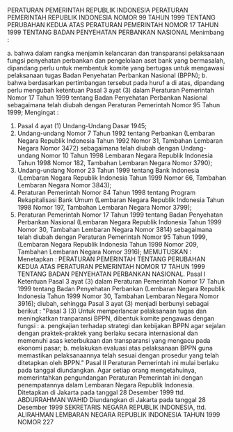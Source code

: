  PERATURAN PEMERINTAH REPUBLIK INDONESIA PERATURAN PEMERINTAH REPUBLIK INDONESIA NOMOR 99 TAHUN 1999 TENTANG PERUBAHAN KEDUA ATAS PERATURAN PEMERINTAH NOMOR 17 TAHUN 1999 TENTANG BADAN PENYEHATAN PERBANKAN NASIONAL
Menimbang :

a. bahwa dalam rangka menjamin kelancaran dan transparansi pelaksanaan fungsi penyehatan perbankan dan pengelolaan aset bank yang bermasalah, dipandang perlu untuk membentuk komite yang bertugas untuk mengawasi pelaksanaan tugas Badan Penyehatan Perbankan Nasional (BPPN);
b. bahwa berdasarkan pertimbangan tersebut pada huruf a di atas, dipandang perlu mengubah ketentuan Pasal 3 ayat (3) dalam Peraturan Pemerintah Nomor 17 Tahun 1999 tentang Badan Penyehatan Perbankan Nasional sebagaimana telah diubah dengan Peraturan Pemerintah Nomor 95 Tahun 1999;
Mengingat :

1. Pasal 4 ayat (1) Undang-Undang Dasar 1945;
2. Undang-undang Nomor 7 Tahun 1992 tentang Perbankan (Lembaran Negara Republik Indonesia Tahun 1992 Nomor 31, Tambahan Lembaran Negara Nomor 3472) sebagaimana telah diubah dengan Undang-undang Nomor 10 Tahun 1998 Lembaran Negara Republik Indonesia Tahun 1998 Nomor 182, Tambahan Lembaran Negara Nomor 3790);
3. Undang-undang Nomor 23 Tahun 1999 tentang Bank Indonesia (Lembaran Negara Republik Indonesia Tahun 1999 Nomor 66, Tambahan Lembaran Negara Nomor 3843);
4. Peraturan Pemerintah Nomor 84 Tahun 1998 tentang Program Rekapitalisasi Bank Umum (Lembaran Negara Republik Indonesia Tahun 1998 Nomor 197, Tambahan Lembaran Negara Nomor 3799);
5. Peraturan Pemerintah Nomor 17 Tahun 1999 tentang Badan Penyehatan Perbankan Nasional (Lembaran Negara Republik Indonesia Tahun 1999 Nomor 30, Tambahan Lembaran Negara Nomor 3814) sebagaimana telah diubah dengan Peraturan Pemerintah Nomor 95 Tahun 1999, (Lembaran Negara Republik Indonesia Tahun 1999 Nomor 209, Tambahan Lembaran Negara Nomor 3916);
MEMUTUSKAN :
 Menetapkan : PERATURAN PEMERINTAH TENTANG PERUBAHAN KEDUA ATAS PERATURAN PEMERINTAH NOMOR 17 TAHUN 1999 TENTANG BADAN PENYEHATAN PERBANKAN NASIONAL.
Pasal I
Ketentuan Pasal 3 ayat (3) dalam Peraturan Pemerintah Nomor 17 Tahun 1999 tentang Badan Penyehatan Perbankan (Lembaran Negara Republik Indonesia Tahun 1999 Nomor 30, Tambahan Lembaran Negara Nomor 3916); diubah, sehingga Pasal 3 ayat (3) menjadi berbunyi sebagai berikut : "Pasal 3 (3) Untuk memperlancar pelaksanaan tugas dan meningkatkan tranparansi BPPN, dibentuk komite pengawas dengan fungsi :
a. pengkajian terhadap strategi dan kebijakan BPPN agar sejalan dengan praktek-praktek yang berlaku secara internasional dan memenuhi asas keterbukaan dan transparansi yang mengacu pada ekonomi pasar;
b. melakukan evaluasi atas pelaksanaan BPPN guna memastikan pelaksanaannya telah sesuai dengan prosedur yang telah ditetapkan oleh BPPN."
Pasal II
Peraturan Pemerintah ini mulai berlaku pada tanggal diundangkan.
Agar setiap orang mengetahuinya, memerintahkan pengundangan Peraturan Pemerintah ini dengan penempatannya dalam Lembaran Negara Republik Indonesia. Ditetapkan di Jakarta pada tanggal 28 Desember 1999 ttd. ABDURRAHMAN WAHID Diundangkan di Jakarta pada tanggal 28 Desember 1999 SEKRETARIS NEGARA REPUBLIK INDONESIA, ttd. ALIRAHMAN LEMBARAN NEGARA REPUBLIK INDONESIA TAHUN 1999 NOMOR 227